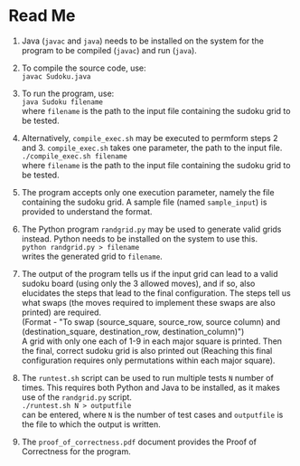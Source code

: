 Read Me
=======

1. Java (`javac` and `java`) needs to be installed on the system for the program to be compiled (`javac`) and run (`java`).

2. To compile the source code, use:  
   `javac Sudoku.java`

3. To run the program, use:  
   `java Sudoku filename`  
   where `filename` is the path to the input file containing the sudoku grid to be tested.

4. Alternatively, `compile_exec.sh` may be executed to permform steps 2 and 3. `compile_exec.sh` takes one parameter, the path to the input file.  
   `./compile_exec.sh filename`  
   where `filename` is the path to the input file containing the sudoku grid to be tested.

5. The program accepts only one execution parameter, namely the file containing the sudoku grid. A sample file (named `sample_input`) is provided to understand the format.

6. The Python program `randgrid.py` may be used to generate valid grids instead. Python needs to be installed on the system to use this.  
   `python randgrid.py > filename`  
   writes the generated grid to `filename`.

7. The output of the program tells us if the input grid can lead to a valid sudoku board (using only the 3 allowed moves), and if so, also elucidates the steps that lead to the final configuration.
   The steps tell us what swaps (the moves required to implement these swaps are also printed) are required.  
   (Format - "To swap (source\_square, source\_row, source column) and (destination\_square, destination\_row, destination\_column)")  
   A grid with only one each of 1-9 in each major square is printed. Then the final, correct sudoku grid is also printed out (Reaching this final configuration requires only permutations within each major square).

8. The `runtest.sh` script can be used to run multiple tests `N` number of times. This requires both Python and Java to be installed, as it makes use of the `randgrid.py` script.  
   `./runtest.sh N > outputfile`  
   can be entered, where `N` is the number of test cases and `outputfile` is the file to which the output is written. 

9. The `proof_of_correctness.pdf` document provides the Proof of Correctness for the program.
